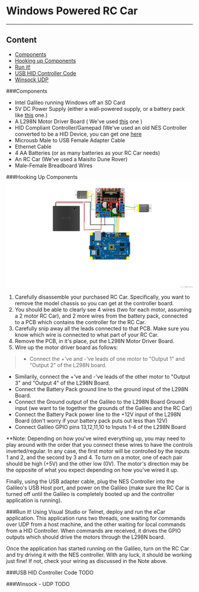 Windows Powered RC Car
===================
---------
Content
-------------

- [Components](#Components)
- [Hooking up Components](#hooking-up-components)
- [Run it!](#run-it)
- [USB HID Controller Code](#usb-hid-controller-code)
- [Winsock UDP](#winsock-udp)

###Components
- Intel Galileo running Windows off an SD Card
- 5V DC Power Supply (either a wall-powered supply, or a battery pack like [this](http://www.adafruit.com/products/1566) one.)
- A L298N Motor Driver Board ( We've used [this](http://www.ebay.com/itm/like/131207525759?lpid=82) one )
- HID Compliant Controller/Gamepad (We've used an old NES Controller converted to be a HID Device, you can get one [here](http://www.thinkgeek.com/product/1b4c/)
- Microusb Male to USB Female Adapter Cable
- Ethernet Cable
- 4 AA Batteries (or as many batteries as your RC Car needs)
- An RC Car (We've used a Maisito Dune Rover) 
- Male-Female Breadboard Wires

###Hooking Up Components
![alt-text](rccar_bb.png "RC Car")
1. Carefully disassemble your purchased RC Car. Specifically, you want to remove the model chassis so you can get at the controller board.
2. You should be able to clearly see 4 wires (two for each motor, assuming a 2 motor RC Car), and 2 more wires from the battery pack, connected to a PCB which contains the controller for the RC Car.
3. Carefully snip away all the leads connected to that PCB. Make sure you know which wire is connected to what part of your RC Car. 
4. Remove the PCB, in it's place, put the L298N Motor Driver Board.
5. Wire up the motor driver board as follows:
>- Connect the +'ve and -'ve leads of one motor to "Output 1" and "Output 2" of the L298N board.
- Similarily, connect the +'ve and -'ve leads of the other motor to "Output 3" and "Output 4" of the L298N Board.
- Connect the Battery Pack ground line to the ground input of the L298N Board.
- Connect the Ground output of the Galileo to the L298N Board Ground input (we want to tie together the grounds of the Galileo and the RC Car)
- Connect the Battery Pack power line to the +12V input of the L298N Board (don't worry if your battery pack puts out less than 12V)
- Connect Galileo GPIO pins 13,12,11,10 to Inputs 1-4 of the L298N Board 

**Note: Depending on how you've wired everything up, you may need to play around with the order that you connect these wires to have the controls inverted/regular. In any case, the first motor will be controlled by the inputs 1 and 2, and the second by 3 and 4. To turn on a motor, one of each pair should be high (+5V) and the other low (0V). The motor's direction may be the opposite of what you expect depending on how you've wired it up.

Finally, using the USB adapter cable, plug the NES Controller into the Galileo's USB Host port, and power on the Galileo (make sure the RC Car is turned off until the Galileo is completely booted up and the controller application is running).

###Run it!
Using Visual Studio or Telnet, deploy and run the eCar application. This application runs two threads, one waiting for commands over UDP from a host machine, and the other waiting for local commands from a HID Controller. When commands are received, it drives the GPIO outputs which should drive the motors through the L298N board. 

Once the application has started running on the Galileo, turn on the RC Car and try driving it with the NES controller. With any luck, it should be working just fine! If not, check your wiring as discussed in the Note above.

###USB HID Controller Code
TODO

###Winsock - UDP
TODO